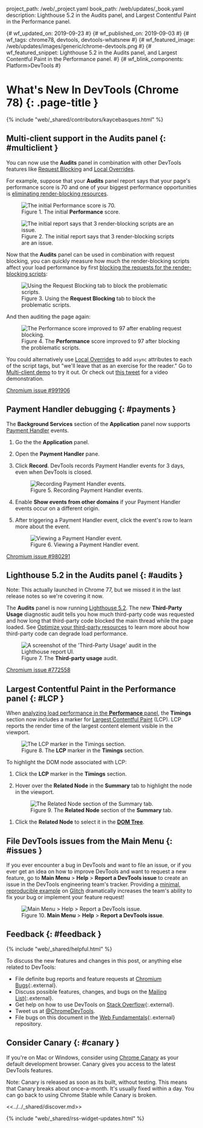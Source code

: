 project_path: /web/_project.yaml
book_path: /web/updates/_book.yaml
description: Lighthouse 5.2 in the Audits panel, and Largest Contentful Paint in the Performance panel.

{# wf_updated_on: 2019-09-23 #}
{# wf_published_on: 2019-09-03 #}
{# wf_tags: chrome78, devtools, devtools-whatsnew #}
{# wf_featured_image: /web/updates/images/generic/chrome-devtools.png #}
{# wf_featured_snippet: Lighthouse 5.2 in the Audits panel, and Largest Contentful Paint in the Performance panel. #}
{# wf_blink_components: Platform>DevTools #}

# What's New In DevTools (Chrome 78) {: .page-title }

{% include "web/_shared/contributors/kaycebasques.html" %}

## Multi-client support in the Audits panel {: #multiclient }

[urlblocks]: /web/updates/2017/04/devtools-release-notes#block-requests
[overrides]: /web/updates/2018/01/devtools#overrides

You can now use the **Audits** panel in combination with other DevTools features like
[Request Blocking][urlblocks] and [Local Overrides][overrides].

[renderblocks]: https://web.dev/render-blocking-resources

For example, suppose that your **Audits** panel report says that your page's performance
score is 70 and one of your biggest performance opportunities is
[eliminating render-blocking resources][renderblocks].

<figure>
  <img src="/web/updates/images/2019/09/score1.png"
       alt="The initial Performance score is 70."/>
  <figcaption>
    Figure 1. The initial <b>Performance</b> score.
  </figcaption>
</figure>

<figure>
  <img src="/web/updates/images/2019/09/renderblockingresources.png"
       alt="The initial report says that 3 render-blocking scripts are an issue."/>
  <figcaption>
    Figure 2. The initial report says that 3 render-blocking scripts are an issue.
  </figcaption>
</figure>

Now that the **Audits** panel can be used in combination with request blocking, you can
quickly measure how much the render-blocking scripts affect your load performance by first
[blocking the requests for the render-blocking scripts][urlblocks]:

<figure>
  <img src="/web/updates/images/2019/09/blocking.png"
       alt="Using the Request Blocking tab to block the problematic scripts."/>
  <figcaption>
    Figure 3. Using the <b>Request Blocking</b> tab to block the problematic scripts.
  </figcaption>
</figure>

And then auditing the page again:

<figure>
  <img src="/web/updates/images/2019/09/score2.png"
       alt="The Performance score improved to 97 after enabling request blocking."/>
  <figcaption>
    Figure 4. The <b>Performance</b> score improved to 97 after blocking the problematic
    scripts.
  </figcaption>
</figure>

[demo]: https://devtools.glitch.me/wndt78/multiclient.html
[tweet]: https://twitter.com/cjamcl/status/1167602064584671234

You could alternatively use [Local Overrides][overrides] to add `async` attributes to each
of the script tags, but "we'll leave that as an exercise for the reader." Go to
[Multi-client demo][demo] to try it out. Or check out [this tweet][tweet] for a video demonstration.

[Chromium issue #991906](https://crbug.com/991906)

## Payment Handler debugging {: #payments }

The **Background Services** section of the **Application** panel now supports
[Payment Handler](/web/updates/2018/06/payment-handler-api) events.

1. Go the the **Application** panel.
1. Open the **Payment Handler** pane.
1. Click **Record**. DevTools records Payment Handler events for 3 days, even when DevTools
   is closed.

     <figure>
       <img src="/web/updates/images/2019/09/payment1.png"
            alt="Recording Payment Handler events."/>
       <figcaption>
         Figure 5. Recording Payment Handler events.
       </figcaption>
     </figure>

1. Enable **Show events from other domains** if your Payment Handler events occur on a
   different origin.
1. After triggering a Payment Handler event, click the event's row to learn more about the
   event.

     <figure>
       <img src="/web/updates/images/2019/09/payment2.png"
            alt="Viewing a Payment Handler event."/>
       <figcaption>
         Figure 6. Viewing a Payment Handler event.
       </figcaption>
     </figure>

[Chromium issue #980291](https://crbug.com/980291)

## Lighthouse 5.2 in the Audits panel {: #audits }

Note: This actually launched in Chrome 77, but we missed it in the last release notes so we're covering it now.

[LH]: https://github.com/GoogleChrome/lighthouse/releases/tag/v5.2.0
[3P]: https://web.dev/fast#optimize-your-third-party-resources

The **Audits** panel is now running [Lighthouse 5.2][LH]. The new **Third-Party Usage** 
diagnostic audit tells you how much third-party code was requested and how long that third-party
code blocked the main thread while the page loaded. See [Optimize your third-party resources][3P]
to learn more about how third-party code can degrade load performance.

<figure>
  <img src="/web/updates/images/2019/09/thirdpartycode.png"
       alt="A screenshot of the 'Third-Party Usage' audit in the Lighthouse report UI."/>
  <figcaption>
    Figure 7. The <b>Third-party usage</b> audit.
  </figcaption>
</figure>

[Chromium issue #772558](https://crbug.com/772558)

## Largest Contentful Paint in the Performance panel {: #LCP }

[LCP]: https://web.dev/largest-contentful-paint
[record]: /web/tools/chrome-devtools/evaluate-performance/reference#record-load

When [analyzing load performance in the **Performance** panel][record], the **Timings** section
now includes a marker for [Largest Contentful Paint][LCP] (LCP). LCP reports the render time
of the largest content element visible in the viewport.

<figure>
  <img src="/web/updates/images/2019/09/lcp.png"
       alt="The LCP marker in the Timings section."/>
  <figcaption>
    Figure 8. The <b>LCP</b> marker in the <b>Timings</b> section.
  </figcaption>
</figure>

To highlight the DOM node associated with LCP:

1. Click the **LCP** marker in the **Timings** section.
1. Hover over the **Related Node** in the **Summary** tab to highlight the node in the
   viewport.

     <figure>
       <img src="/web/updates/images/2019/09/relatednode.png"
            alt="The Related Node section of the Summary tab."/>
       <figcaption>
         Figure 9. The <b>Related Node</b> section of the <b>Summary</b> tab.
       </figcaption>
     </figure>

[DOM]: /web/tools/chrome-devtools/dom

1. Click the **Related Node** to select it in the [**DOM Tree**][DOM].

<!-- https://chromium.googlesource.com/chromium/src/+/9ed4ed171aa627b481275a90cf193a8e126e3fa6 -->

## File DevTools issues from the Main Menu {: #issues }

[repro]: https://stackoverflow.com/help/minimal-reproducible-example

If you ever encounter a bug in DevTools and want to file an issue, or if you ever get an idea
on how to improve DevTools and want to request a new feature, go to **Main Menu** > **Help** >
**Report a DevTools issue** to create an issue in the DevTools engineering team's tracker. Providing a
[minimal, reproducible example][repro] on [Glitch](https://glitch.com/) dramatically increases
the team's ability to fix your bug or implement your feature request!

<figure>
  <img src="/web/updates/images/2019/09/reportissue.png"
       alt="Main Menu > Help > Report a DevTools issue."/>
  <figcaption>
    Figure 10. <b>Main Menu</b> &gt; <b>Help</b> &gt; <b>Report a DevTools issue</b>.
  </figcaption>
</figure>

<!-- https://chromium.googlesource.com/chromium/src/+/ac7df080c78c8f38a448f518cf8a1c63e3d120c5 -->

## Feedback {: #feedback }

[ML]: https://groups.google.com/forum/#!forum/google-chrome-developer-tools
[WF]: https://github.com/google/webfundamentals/issues/new
[SO]: https://stackoverflow.com/questions/tagged/google-chrome-devtools

{% include "web/_shared/helpful.html" %}

To discuss the new features and changes in this post, or anything else related to DevTools:

* File definite bug reports and feature requests at [Chromium Bugs](https://crbug.com){:.external}.
* Discuss possible features, changes, and bugs on the [Mailing List][ML]{:.external}.
* Get help on how to use DevTools on [Stack Overflow][SO]{:.external}.
* Tweet us at [@ChromeDevTools](https://twitter.com/chromedevtools).
* File bugs on this document in the [Web Fundamentals][WF]{:.external} repository.

## Consider Canary {: #canary }

[canary]: https://www.google.com/chrome/browser/canary.html

If you're on Mac or Windows, consider using [Chrome Canary][canary] as your default
development browser. Canary gives you access to the latest DevTools features.

Note: Canary is released as soon as its built, without testing. This means that Canary
breaks about once-a-month. It's usually fixed within a day. You can go back to using Chrome
Stable while Canary is broken.

<<../../_shared/discover.md>>

{% include "web/_shared/rss-widget-updates.html" %}
